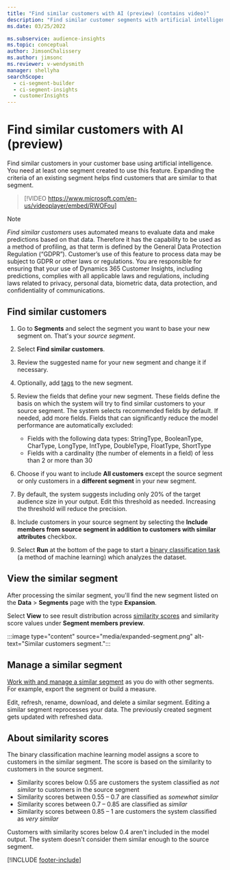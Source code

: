 ```yaml
---
title: "Find similar customers with AI (preview) (contains video)"
description: "Find similar customer segments with artificial intelligence."
ms.date: 03/25/2022

ms.subservice: audience-insights
ms.topic: conceptual
author: JimsonChalissery
ms.author: jimsonc
ms.reviewer: v-wendysmith
manager: shellyha
searchScope: 
  - ci-segment-builder
  - ci-segment-insights
  - customerInsights
---
```


# Find similar customers with AI (preview)

Find similar customers in your customer base using artificial intelligence. You need at least one segment created to use this feature. Expanding the criteria of an existing segment helps find customers that are similar to that segment.

> [!VIDEO https://www.microsoft.com/en-us/videoplayer/embed/RWOFou]

> [!NOTE]
> *Find similar customers* uses automated means to evaluate data and make predictions based on that data. Therefore it has the capability to be used as a method of profiling, as that term is defined by the General Data Protection Regulation (“GDPR”). Customer’s use of this feature to process data may be subject to GDPR or other laws or regulations. You are responsible for ensuring that your use of Dynamics 365 Customer Insights, including predictions, complies with all applicable laws and regulations, including laws related to privacy, personal data, biometric data, data protection, and confidentiality of communications.

## Find similar customers

1. Go to **Segments** and select the segment you want to base your new segment on. That's your *source segment*.

1. Select **Find similar customers**.

1. Review the suggested name for your new segment and change it if necessary.

1. Optionally, add [tags](work-with-tags-columns.md#manage-tags) to the new segment.

1. Review the fields that define your new segment. These fields define the basis on which the system will try to find similar customers to your source segment. The system selects recommended fields by default. If needed, add more fields.
  Fields that can significantly reduce the model performance are automatically excluded:
  
   - Fields with the following data types: StringType, BooleanType, CharType, LongType, IntType, DoubleType, FloatType, ShortType
   - Fields with a cardinality (the number of elements in a field) of less than 2 or more than 30

1. Choose if you want to include **All customers** except the source segment or only customers in a **different segment** in your new segment.

1. By default, the system suggests including only 20% of the target audience size in your output. Edit this threshold as needed. Increasing the threshold will reduce the precision.

1. Include customers in your source segment by selecting the **Include members from source segment in addition to customers with similar attributes** checkbox.

1. Select **Run** at the bottom of the page to start a [binary classification task](#about-similarity-scores) (a method of machine learning) which analyzes the dataset.

## View the similar segment

After processing the similar segment, you'll find the new segment listed on the **Data** > **Segments** page with the type **Expansion**.

Select **View** to see result distribution across [similarity scores](#about-similarity-scores) and similarity score values under **Segment members preview**.

:::image type="content" source="media/expanded-segment.png" alt-text="Similar customers segment.":::

## Manage a similar segment

[Work with and manage a similar segment](segments.md#manage-existing-segments) as you do with other segments. For example, export the segment or build a measure.

Edit, refresh, rename, download, and delete a similar segment. Editing a similar segment reprocesses your data. The previously created segment gets updated with refreshed data.

## About similarity scores

The binary classification machine learning model assigns a score to customers in the similar segment. The score is based on the similarity to customers in the source segment.

- Similarity scores below 0.55 are customers the system classified as *not similar* to customers in the source segment
- Similarity scores between 0.55 – 0.7 are classified as *somewhat similar*
- Similarity scores between 0.7 – 0.85 are classified as *similar*
- Similarity scores between 0.85 – 1 are customers the system classified as *very similar*

Customers with similarity scores below 0.4 aren't included in the model output. The system doesn't consider them similar enough to the source segment.

[!INCLUDE [footer-include](includes/footer-banner.md)]
